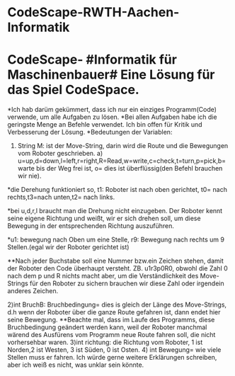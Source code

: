 # CodeScape-RWTH-Aachen-Informatik
# CodeScape- #Informatik für Maschinenbauer# Eine Lösung für das Spiel CodeSpace.
*Ich hab darüm gekümmert, dass ich nur ein einziges Programm(Code) verwende, um alle Aufgaben zu lösen.
*Bei allen Aufgaben habe ich die geringste Menge an Befehle verwendet. Ich bin offen für Kritik und Verbesserung der Lösung.  *Bedeutungen der Variablen:
1) String M: ist der Move-String, darin wird die Route und die Bewegungen vom Roboter geschrieben.
a) u=up,d=down,l=left,r=right,R=Read,w=write,c=check,t=turn,p=pick,b=warte bis der Weg frei ist, o= dies ist überflüssig(den Befehl brauchen wir nie).

*die Derehung funktioniert so, t1: Roboter ist nach oben gerichtet, t0= nach rechts,t3=nach unten,t2= nach links.

*bei u,d,r,l braucht man die Drehung nicht einzugeben. Der Roboter kennt seine eigene Richtung und weißt, wir er sich drehen soll,    um diese Bewegung in der entsprechenden Richtung auszuführen.

*u1: bewegung nach Oben um eine Stelle, r9: Bewegung nach rechts um 9 Stellen.(egal wir der Roboter gerichtet ist) 

**Nach jeder Buchstabe soll eine Nummer bzw.ein Zeichen stehen, damit der Roboter den Code überhaupt versteht. ZB. u1r3p0R0, obwohl die Zahl 0 nach dem p und R nichts macht aber, um die Verständlichkeit des Move-Strings für den Roboter zu sichern brauchen wir diese Zahl oder irgendein anderes Zeichen. 

2)int BruchB: Bruchbedingung= dies is gleich der Länge des Move-Strings, d.h wenn der Roboter über die ganze Route gefahren ist, dann endet hier seine Bewegung. 
**Beachte mal, dass im Laufe des Programms, diese Bruchbedingung geändert werden kann, weil der Roboter manchmal wärend des Ausfürens vom Programm neue Route fahren soll, die nicht vorhersehbar waren.
3)int richtung: die Richtung vom Roboter, 1 ist Norden,2 ist Westen, 3 ist Süden, 0 ist Osten. 
4) int Bewegung= wie viele Stellen muss er fahren.  Ich würde gerne weitere Erklärungen schreiben, aber ich weiß es nicht, was unklar sein könnte. 
